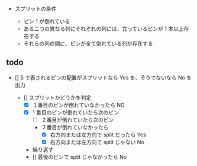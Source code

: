 - スプリットの条件

  - ピン 1 が倒れている
  - ある二つの異なる列にそれぞれの列には、立っているピンが 1 本以上存在する
  - それらの列の間に、ピンが全て倒れている列が存在する

## todo

- [] S で表されるピンの配置がスプリットなら Yes を、そうでないなら No を出力

  - [] スプリットかどうかを判定
    - [x] １番目のピンが倒れていなかったら NO
    - [x] 1 番目のピンが倒れていたら次のピン
      - [ ] ２番目が倒れていたら次のピン
      - ２番目が倒れていなかったら
        - [x] 右方向または左方向で split だったら Yes
        - [x] 右方向または左方向で split じゃない No
    - 繰り返す
    - [] 最後のピンで split じゃなかったら No
